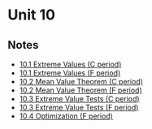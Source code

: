 # Unit 10

## Notes

- <a href="../notes/PCHA_10.1_ExtremeValues_C.pdf">10.1 Extreme Values (C period)</a>
- <a href="../notes/PCHA_10.1_ExtremeValues_F.pdf">10.1 Extreme Values (F period)</a>
- <a href="../notes/PCHA_10.2_MeanValueTheorem_C.pdf">10.2 Mean Value Theorem (C period)</a>
- <a href="../notes/PCHA_10.2_MeanValueTheorem_F.pdf">10.2 Mean Value Theorem (F period)</a>
- <a href="../notes/PCHA_10.3_ExtremeValueTests_C.pdf">10.3 Extreme Value Tests (C period)</a>
- <a href="../notes/PCHA_10.3_ExtremeValueTests_F.pdf">10.3 Extreme Value Tests (F period)</a>
- <a href="../notes/PCHA_10.4_Optimization_F.pdf">10.4 Optimization (F period)</a>

